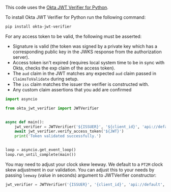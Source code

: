 This code uses the [Okta JWT Verifier for Python](https://github.com/okta/okta-jwt-verifier-python).

To install Okta JWT Verifier for Python run the following command:
```sh
pip install okta-jwt-verifier
```

For any access token to be valid, the following must be asserted:

- Signature is valid (the token was signed by a private key which has a corresponding public key in the JWKS response from the authorization server).
- Access token isn't expired (requires local system time to be in sync with Okta, checks the exp claim of the access token).
- The `aud` claim in the JWT matches any expected `aud` claim passed in `ClaimsToValidate` during setup.
- The `iss` claim matches the issuer the verifier is constructed with.
- Any custom claim assertions that you add are confirmed


```py
import asyncio

from okta_jwt_verifier import JWTVerifier


async def main():
    jwt_verifier = JWTVerifier('${ISSUER}', '${client_id}', 'api://default')
    await jwt_verifier.verify_access_token('${JWT}')
    print('Token validated successfully.')


loop = asyncio.get_event_loop()
loop.run_until_complete(main())
```

You may need to adjust your clock skew leeway. We default to a `PT2M` clock skew adjustment in our validation. You can adjust this to your needs by passing `leeway` (value in seconds) argument to JWTVerifier constructor:

```py
jwt_verifier = JWTVerifier('{ISSUER}', '{client_id}', 'api://default', leeway=60)
```

